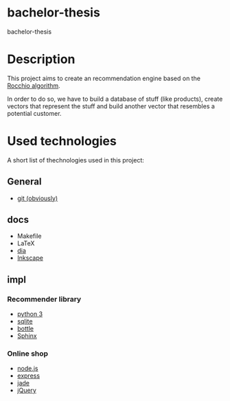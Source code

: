 
# bachelor-thesis
bachelor-thesis

# Description
This project aims to create an recommendation engine based on the [Rocchio algorithm](https://en.wikipedia.org/wiki/Rocchio_algorithm).

In order to do so, we have to build a database of stuff (like products), create vectors that represent the stuff and build another vector that resembles a potential customer.

# Used technologies
A short list of thechnologies used in this project:

## General
- [git (obviously)](https://git-scm.com)

## docs
- Makefile
- LaTeX
- [dia](https://wiki.gnome.org/Apps/Dia/)
- [Inkscape](https://inkscape.org/en/)

## impl

### Recommender library
- [python 3](https://python.org)
- [sqlite](https://sqlite.org)
- [bottle](http://bottlepy.org/docs/dev/index.html)
- [Sphinx](http://sphinx-doc.org)

### Online shop
- [node.js](https://nodejs.org)
- [express](http://expressjs.com)
- [jade](http://jade-lang.com)
- [jQuery](https://jquery.com)


